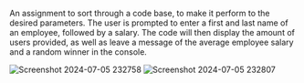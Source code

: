 An assignment to sort through a code base, to make it perform to the desired parameters. The user is prompted to enter a first and last name of an employee, followed by a salary. The code will then display the amount of users provided, as well as leave a message of the average employee salary and a random winner in the console.





![Screenshot 2024-07-05 232758](https://github.com/Jarvis318/Employee_Payroll/assets/173010275/bf56b80f-9b86-4226-9eff-29842c694de5)
![Screenshot 2024-07-05 232807](https://github.com/Jarvis318/Employee_Payroll/assets/173010275/75c7921d-3870-4764-8a10-81585b9abd1d)
